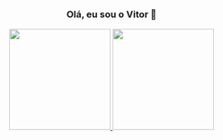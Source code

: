 
<div align="center">
  
  ### Olá, eu sou o Vitor 👋

  <a href="https://github.com/vitordl">
  <img height="180em" src="https://github-readme-stats.vercel.app/api?username=vitordl&show_icons=true&theme=dark&include_all_commits=true&count_private=true"/>
  <img height="180em" src="https://github-readme-stats.vercel.app/api/top-langs/?username=vitordl&layout=compact&langs_count=7&theme=dark"/>
</div>
